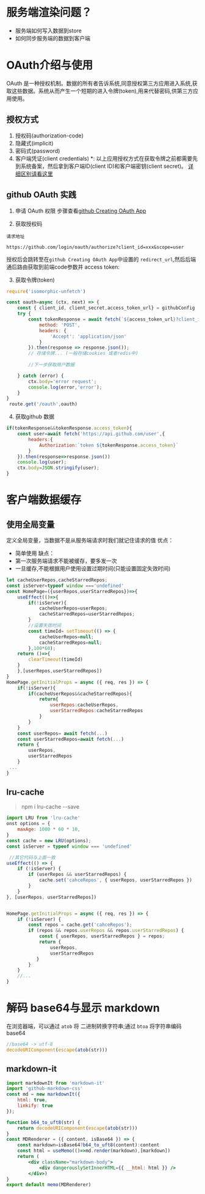 # 服务端渲染问题？
- 服务端如何写入数据到store
- 如何同步服务端的数据到客户端

# OAuth介绍与使用
OAuth 是一种授权机制。数据的所有者告诉系统,同意授权第三方应用进入系统,获取这些数据。系统从而产生一个短期的进入令牌(token),用来代替密码,供第三方应用使用。

## 授权方式
1. 授权码(authorization-code)
2. 隐藏式(implicit)
3. 密码式(password)
4. 客户端凭证(client credentials)
*: 以上应用授权方式在获取令牌之前都需要先到系统备案，然后拿到客户端ID(client ID)和客户端密钥(client secret)。
[详细区别请看这里](http://www.ruanyifeng.com/blog/2019/04/oauth-grant-types.html)

## github OAuth 实践
1. 申请 OAuth 权限
步骤查看[github Creating OAuth App](https://developer.github.com/apps/building-oauth-apps/creating-an-oauth-app/)

2. 获取授权码

`请求地址`
```
https://github.com/login/oauth/authorize?client_id=xxx&scope=user
```
授权后会跳转至在`github Creating OAuth App`中设置的 `redirect_url`,然后后端通后路由获取到前端code参数并 access token:

3. 获取令牌(token)
   
```js
require('isomorphic-unfetch')

const oauth=async (ctx, next) => {  
    const { client_id, client_secret,access_token_url} = githubConfig
    try {
        const tokenResponse = await fetch(`${access_token_url}?client_id=${client_id}&client_secret=${client_secret}&code=${ctx.query.code}`,{
            method: 'POST',
            headers: {
                'Accept': 'application/json'
            }
        }).then(response => response.json());
        // 存储令牌... (一般存储cookies 或者redis中)
        
        //下一步获取用户数据

    } catch (error) {
        ctx.body='error request';
        console.log(error,'error');
    }
}
 route.get('/oauth',oauth)
```
4. 获取github 数据
```js
if(tokenResponse&&tokenResponse.access_token){
    const user=await fetch('https://api.github.com/user',{
        headers:{
            Authorization:`token ${tokenResponse.access_token}`
        }
    }).then(response=>response.json())
    console.log(user);
    ctx.body=JSON.stringify(user);
}
```

# 客户端数据缓存
## 使用全局变量
定义全局变量，当数据不是从服务端请求时我们就记住请求的值
优点：
-  简单使用
缺点：
- 第一次服务端请求不能被缓存，要多发一次
- 一旦缓存,不能根据用户使用设置过期时间(只能设置固定失效时间)

```javascript
let cacheUserRepos,cacheStarredRepos;
const isServer=typeof window ==='undefined'
const HomePage=({userRepos,userStarredRepos})=>{
    useEffect(()=>{
        if(!isServer){
            cacheUserRepos=userRepos;
            cacheStarredRepos=userStarredRepos;
        }
        //设置失效时间
        const timeId= setTimeout(() => {
            cacheUserRepos=null;
            cacheStarredRepos=null;
        },100*60);
    return ()=>{
        clearTimeout(timeId)
    }
    },[userRepos,userStarredRepos])
}
HomePage.getInitialProps = async ({ req, res }) => {
    if(!isServer){
        if(cacheUserRepos&&cacheStarredRepos){
            return{
                userRepos:cacheUserRepos,
                userStarredRepos:cacheStarredRepos
            }
        }
    }
    const userRepos= await fetch(...)
    const userStarredRepos=await fetch(...)
    return {
        userRepos,
        userStarredRepos
    }
 ...
}
```
## lru-cache

> npm i lru-cache  --save

```javascript
import LRU from 'lru-cache'
onst options = {
    maxAge: 1000 * 60 * 10,
}
const cache = new LRU(options);
const isServer = typeof window === 'undefined'

 //其它代码与上面一致
useEffect(() => {
    if (!isServer) {
        if (userRepos && userStarredRepos) {
            cache.set('cahceRepos', { userRepos, userStarredRepos })
        }
    }
}, [userRepos, userStarredRepos])


HomePage.getInitialProps = async ({ req, res }) => {
    if (!isServer) {
        const repos = cache.get('cahceRepos');
        if (repos && repos.userRepos && repos.userStarredRepos) {
            const { userRepos, userStarredRepos } = repos;
            return {
                userRepos,
                userStarredRepos
           }
        }
    }
    //...
}
```


# 解码 base64与显示 markdown

在浏览器端，可以通过 `atob` 将 二进制转换字符串;通过 `btoa` 将字符串编码 base64
```js
//base64 -> utf-8
decodeURIComponent(escape(atob(str)))
```
## markdown-it
```jsx
import markdownIt from 'markdown-it'
import 'github-markdown-css'
const md = new markdownIt({
    html: true,
    linkify: true
});

function b64_to_uft8(str) {
    return decodeURIComponent(escape(atob(str)))
}
const MDRenderer = ({ content, isBase64 }) => {
    const markdown=isBase64?b64_to_uft8(content):content
    const html = useMemo(()=>md.render(markdown),[markdown])
    return (
        <div className="markdown-body">
            <div dangerouslySetInnerHTML={{ __html: html }} />
        </div>)
}
export default memo(MDRenderer)
```